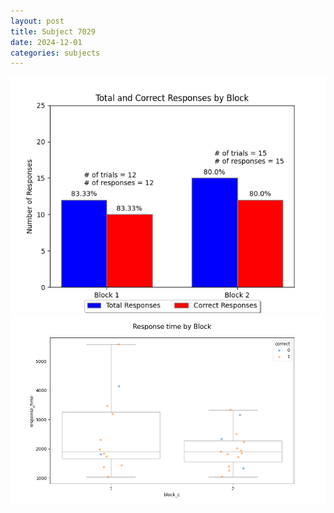 ```yaml
---
layout: post
title: Subject 7029
date: 2024-12-01
categories: subjects
---
```


![](data/7029/run-16/7029_ATS_responses.png)
![](data/7029/run-16/7029_ATS_rt.png)
